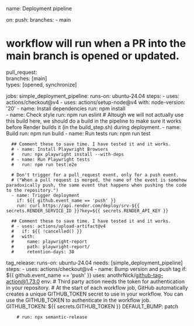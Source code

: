 name: Deployment pipeline

on:
  push:
    branches:
      - main
  # workflow will run when a PR into the main branch is opened or updated.  
  pull_request:    
    branches: [main]    
    types: [opened, synchronize] 

jobs:
  simple_deployment_pipeline:
    runs-on: ubuntu-24.04
    steps:
      - uses: actions/checkout@v4
      - uses: actions/setup-node@v4
        with:
          node-version: '20'
      - name: Install dependencies 
        run: npm install  
      - name: Check style
        run: npm run eslint
      # Altough we will not actually use this build here, we should do a build in the pipeline to make sure it works before Render builds it (in the build_step.sh) during deployment. 
      - name: Build
        run: npm run build
      - name: Run tests
        run: npm run test

      ## Comment these to save time. I have tested it and it works.
      # - name: Install Playwright Browsers
      #   run: npx playwright install --with-deps
      # - name: Run Playwright tests
      #   run: npm run test:e2e

      # Don't trigger for a pull_request event, only for a push event.
      # ("When a pull request is merged, the name of the event is somehow paradoxically push, the same event that happens when pushing the code to the repository.")
      - name: Trigger deployment
        if: ${{ github.event_name == 'push' }}
        run: curl https://api.render.com/deploy/srv-${{ secrets.RENDER_SERVICE_ID }}?key=${{ secrets.RENDER_API_KEY }}

      ## Comment these to save time. I have tested it and it works.
      # - uses: actions/upload-artifact@v4
      #   if: ${{ !cancelled() }}
      #   with:
      #     name: playwright-report
      #     path: playwright-report/
      #     retention-days: 30

  tag_release:
    runs-on: ubuntu-24.04
    needs: [simple_deployment_pipeline]
    steps:
      - uses: actions/checkout@v4
      - name: Bump version and push tag
        if: ${{ github.event_name == 'push' }}
        uses: anothrNick/github-tag-action@1.73.0
        env:
          # Third party action needs the token for authentication in your repository.
          # At the start of each workflow job, GitHub automatically creates a unique GITHUB_TOKEN secret to use in your workflow. You can use the GITHUB_TOKEN to authenticate in the workflow job.
          GITHUB_TOKEN: ${{ secrets.GITHUB_TOKEN }}
          DEFAULT_BUMP: patch


        # run: npx semantic-release
